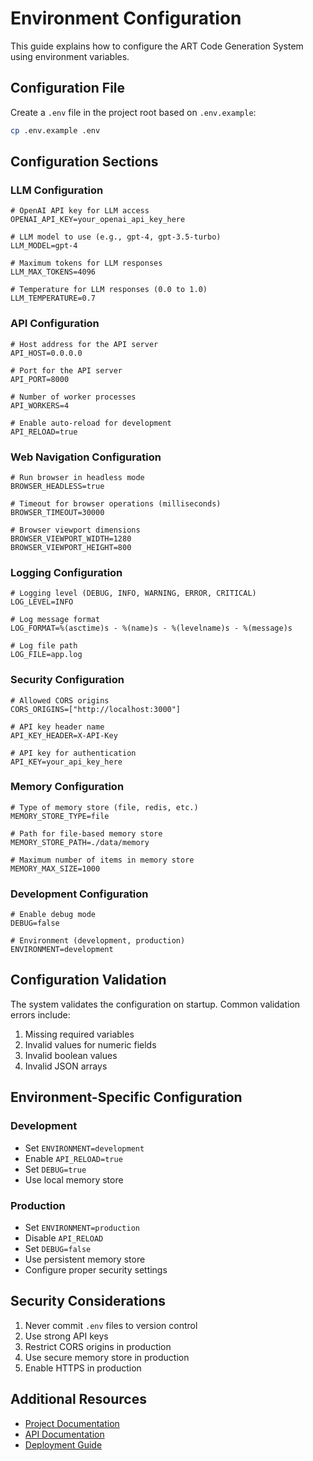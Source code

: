 # Environment Configuration

This guide explains how to configure the ART Code Generation System using environment variables.

## Configuration File

Create a `.env` file in the project root based on `.env.example`:

```bash
cp .env.example .env
```

## Configuration Sections

### LLM Configuration
```env
# OpenAI API key for LLM access
OPENAI_API_KEY=your_openai_api_key_here

# LLM model to use (e.g., gpt-4, gpt-3.5-turbo)
LLM_MODEL=gpt-4

# Maximum tokens for LLM responses
LLM_MAX_TOKENS=4096

# Temperature for LLM responses (0.0 to 1.0)
LLM_TEMPERATURE=0.7
```

### API Configuration
```env
# Host address for the API server
API_HOST=0.0.0.0

# Port for the API server
API_PORT=8000

# Number of worker processes
API_WORKERS=4

# Enable auto-reload for development
API_RELOAD=true
```

### Web Navigation Configuration
```env
# Run browser in headless mode
BROWSER_HEADLESS=true

# Timeout for browser operations (milliseconds)
BROWSER_TIMEOUT=30000

# Browser viewport dimensions
BROWSER_VIEWPORT_WIDTH=1280
BROWSER_VIEWPORT_HEIGHT=800
```

### Logging Configuration
```env
# Logging level (DEBUG, INFO, WARNING, ERROR, CRITICAL)
LOG_LEVEL=INFO

# Log message format
LOG_FORMAT=%(asctime)s - %(name)s - %(levelname)s - %(message)s

# Log file path
LOG_FILE=app.log
```

### Security Configuration
```env
# Allowed CORS origins
CORS_ORIGINS=["http://localhost:3000"]

# API key header name
API_KEY_HEADER=X-API-Key

# API key for authentication
API_KEY=your_api_key_here
```

### Memory Configuration
```env
# Type of memory store (file, redis, etc.)
MEMORY_STORE_TYPE=file

# Path for file-based memory store
MEMORY_STORE_PATH=./data/memory

# Maximum number of items in memory store
MEMORY_MAX_SIZE=1000
```

### Development Configuration
```env
# Enable debug mode
DEBUG=false

# Environment (development, production)
ENVIRONMENT=development
```

## Configuration Validation

The system validates the configuration on startup. Common validation errors include:

1. Missing required variables
2. Invalid values for numeric fields
3. Invalid boolean values
4. Invalid JSON arrays

## Environment-Specific Configuration

### Development
- Set `ENVIRONMENT=development`
- Enable `API_RELOAD=true`
- Set `DEBUG=true`
- Use local memory store

### Production
- Set `ENVIRONMENT=production`
- Disable `API_RELOAD`
- Set `DEBUG=false`
- Use persistent memory store
- Configure proper security settings

## Security Considerations

1. Never commit `.env` files to version control
2. Use strong API keys
3. Restrict CORS origins in production
4. Use secure memory store in production
5. Enable HTTPS in production

## Additional Resources

- [Project Documentation](../README.md)
- [API Documentation](api.md)
- [Deployment Guide](deployment.md) 